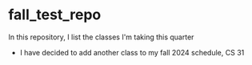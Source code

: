# fall_test_repo
In this repository, I list the classes I'm taking this quarter
- I have decided to add another class to my fall 2024 schedule, CS 31
